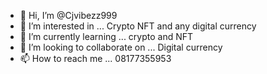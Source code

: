 - 👋 Hi, I’m @Cjvibezz999
- 👀 I’m interested in ... Crypto NFT and any digital currency
- 🌱 I’m currently learning ... crypto and NFT
- 💞️ I’m looking to collaborate on ... Digital currency
- 📫 How to reach me ... 08177355953

<!---
Cjvibezz/Cjvibezz is a ✨ special ✨ repository because its `README.md` (this file) appears on your GitHub profile.
You can click the Preview link to take a look at your changes.
--->
